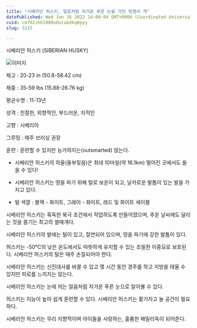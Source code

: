 ```yaml
---
title: "시베리안 허스키, 얼음처럼 차가운 푸른 눈을 가진 멋쟁이 개"
datePublished: Wed Jan 26 2022 14:00:04 GMT+0000 (Coordinated Universal Time)
cuid: cm702ihhl000v0alabdkq8pyy
slug: 3215

---
```



시베리안 허스키 (SIBERIAN HUSKY)

![이미지](https://cdn.hashnode.com/res/hashnode/image/upload/v1739253306713/5c930a90-47b1-4982-9840-852d3a90ca3d.jpeg)

체고 : 20-23 in (50.8-58.42 cm)

체중 : 35-59 lbs (15.88-26.76 kg)

평균수명 : 11-13년

성격 : 친절한, 외향적인, 부드러운, 지적인

고향 : 시베리아

그루밍 : 매주 브러싱 권장

훈련 : 훈련할 수 있지만 능가하지는(outsmarted) 않는다.

* 시베리안 허스키의 하울(울부짖음)은 최대 10마일(약 16.1km) 떨어진 곳에서도 들을 수 있다!

* 시베리안 허스키는 땅을 파기 위해 털로 보온이 되고, 날카로운 발톱이 있는 발을 가지고 있다.

* 털 색깔 : 블랙 - 화이트, 그레이 - 화이트, 레드 및 화이트 세이블

시베리안 허스키는 혹독한 북극 조건에서 작업하도록 만들어졌으며, 추운 날씨에도 달리는 것을 즐기는 최고의 썰매개다.

시베리안 허스키의 발에는 털이 있고, 절연되어 있으며, 땅을 파기에 강한 발톱이 있다.

허스키는 -50℃의 낮은 온도에서도 따뜻하게 유지할 수 있는 조밀한 이중모로 보호된다. 시베리안 허스키의 털은 매주 손질되어야 한다.

시베리안 허스키는 신진대사를 바꿀 수 있고 몇 시간 동안 경주를 하고 지방을 태울 수 있지만 피로를 느끼지는 않는다.

시베리안 허스키는 눈에 띄는 얼음처럼 차가운 푸른 눈으로 알아볼 수 있다.

허스키는 지능이 높아 쉽게 훈련할 수 있다. 시베리안 허스키는 활기차고 놀 공간이 필요하다.

시베리안 허스키는 무리 지향적이며 아이들을 사랑하는, 훌륭한 패밀리독이 되어준다.